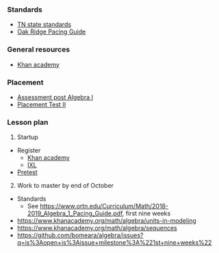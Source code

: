 ### Standards

* [TN state standards](https://www.tn.gov/content/dam/tn/education/standards/math/Standards_Support_Alg_I_Mathematics.pdf)
* [Oak Ridge Pacing Guide](https://www.ortn.edu/Curriculum/Math/2018-2019_Algebra_1_Pacing_Guide.pdf)

### General resources

* [Khan academy](https://www.khanacademy.org/math/algebra)

### Placement

* [Assessment post Algebra I](https://www.flvs.net/docs/default-source/myflvs/EOC/algebra-i-practice-test.pdf?sfvrsn=0)
* [Placement Test II](https://www.hmhco.com/~/media/sites/home/education/global/pdf/placement/mathematics/k-12/saxon-math-homeschool/shs_a1_placement.pdf?la=en)


### Lesson plan

1. Startup
  * Register
    * [Khan academy](https://www.khanacademy.org/math/algebra)
    * [IXL](https://www.ixl.com/)
  * [Pretest](https://www.flvs.net/docs/default-source/myflvs/EOC/algebra-i-practice-test.pdf?sfvrsn=0)
2. Work to master by end of October
  * Standards
    * See https://www.ortn.edu/Curriculum/Math/2018-2019_Algebra_1_Pacing_Guide.pdf, first nine weeks
  * https://www.khanacademy.org/math/algebra/units-in-modeling
  * https://www.khanacademy.org/math/algebra/sequences
  * https://github.com/bomeara/algebra/issues?q=is%3Aopen+is%3Aissue+milestone%3A%221st+nine+weeks%22

